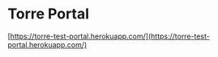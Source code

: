 # Torre Portal

[https://torre-test-portal.herokuapp.com/](https://torre-test-portal.herokuapp.com/)
